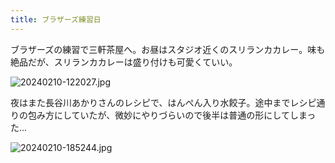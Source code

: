 ```yaml
---
title: ブラザーズ練習日
---
```


ブラザーズの練習で三軒茶屋へ。お昼はスタジオ近くのスリランカカレー。味も絶品だが、スリランカカレーは盛り付けも可愛くていい。

![20240210-122027.jpg](https://ceshmina-photos.s3.ap-northeast-1.amazonaws.com/medium/202402/20240210-122027.jpg)

夜はまた長谷川あかりさんのレシピで、はんぺん入り水餃子。途中までレシピ通りの包み方にしていたが、微妙にやりづらいので後半は普通の形にしてしまった...

![20240210-185244.jpg](https://ceshmina-photos.s3.ap-northeast-1.amazonaws.com/medium/202402/20240210-185244.jpg)
